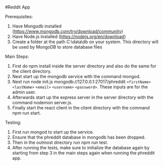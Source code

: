#Reddit App

Prerequisites:
1. Have Mongodb installed (https://www.mongodb.com/try/download/community)
2. Have Node.js installed (https://nodejs.org/en/download)
3. Create a folder at the path C:\data\db on your system. This directory will be used by MongoDB to store database files

Main Steps:
1. First do npm install inside the server directory and also do the same for the client directory.
2. Next start up the mongodb service with the command mongod.
3. Next run node init.js mongodb://127.0.0.1:27017/phreddit `<firstName>` `<lastName>` `<email>` `<username>` `<password>`. These inputs are for the admin user.
4. Afterwards start up the express server in the server directory with the command nodemon server.js.
5. Finally start the react client in the client directory with the command npm run start.


Testing:
1. First run mongod to start up the service.
2. Ensure that the phreddit database in mongodb has been dropped. 
3. Then in the outmost directory run npm run test.
4. After running the tests, make sure to initialize the database again by starting from step 3 in the main steps again when running the phreddit app.
